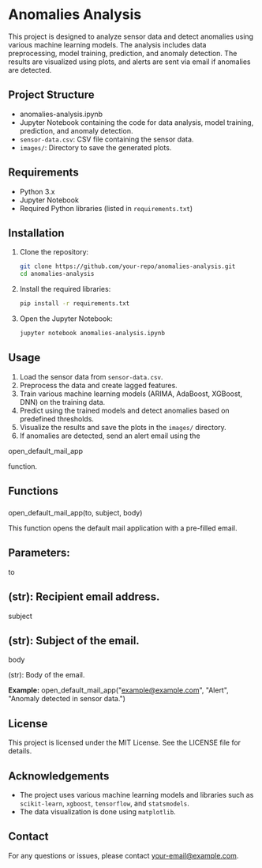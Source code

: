 # Anomalies Analysis

This project is designed to analyze sensor data and detect anomalies using various machine learning models. The analysis includes data preprocessing, model training, prediction, and anomaly detection. The results are visualized using plots, and alerts are sent via email if anomalies are detected.

## Project Structure

- anomalies-analysis.ipynb
- Jupyter Notebook containing the code for data analysis, model training, prediction, and anomaly detection.
- `sensor-data.csv`: CSV file containing the sensor data.
- `images/`: Directory to save the generated plots.

## Requirements

- Python 3.x
- Jupyter Notebook
- Required Python libraries (listed in `requirements.txt`)

## Installation

1. Clone the repository:
    ```sh
    git clone https://github.com/your-repo/anomalies-analysis.git
    cd anomalies-analysis
    ```

2. Install the required libraries:
    ```sh
    pip install -r requirements.txt
    ```

3. Open the Jupyter Notebook:
    ```sh
    jupyter notebook anomalies-analysis.ipynb
    ```

## Usage

1. Load the sensor data from `sensor-data.csv`.
2. Preprocess the data and create lagged features.
3. Train various machine learning models (ARIMA, AdaBoost, XGBoost, DNN) on the training data.
4. Predict using the trained models and detect anomalies based on predefined thresholds.
5. Visualize the results and save the plots in the `images/` directory.
6. If anomalies are detected, send an alert email using the 

open_default_mail_app

 function.

## Functions

### 

open_default_mail_app(to, subject, body)



This function opens the default mail application with a pre-filled email.

**Parameters:**
- 

to

 (str): Recipient email address.
- 

subject

 (str): Subject of the email.
- 

body

 (str): Body of the email.

**Example:**
open_default_mail_app("example@example.com", "Alert", "Anomaly detected in sensor data.")



## License

This project is licensed under the MIT License. See the LICENSE file for details.

## Acknowledgements

- The project uses various machine learning models and libraries such as `scikit-learn`, `xgboost`, `tensorflow`, and `statsmodels`.
- The data visualization is done using `matplotlib`.

## Contact

For any questions or issues, please contact [your-email@example.com](mailto:your-email@example.com).
